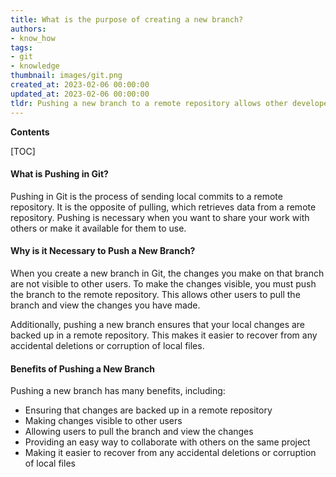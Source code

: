 ```yaml
---
title: What is the purpose of creating a new branch?
authors:
- know_how
tags:
- git
- knowledge
thumbnail: images/git.png
created_at: 2023-02-06 00:00:00
updated_at: 2023-02-06 00:00:00
tldr: Pushing a new branch to a remote repository allows other developers to access the new branch and collaborate on the project.
---
```


**Contents**

[TOC]

#### What is Pushing in Git?

Pushing in Git is the process of sending local commits to a remote repository. It is the opposite of pulling, which retrieves data from a remote repository. Pushing is necessary when you want to share your work with others or make it available for them to use.

#### Why is it Necessary to Push a New Branch?

When you create a new branch in Git, the changes you make on that branch are not visible to other users. To make the changes visible, you must push the branch to the remote repository. This allows other users to pull the branch and view the changes you have made.

Additionally, pushing a new branch ensures that your local changes are backed up in a remote repository. This makes it easier to recover from any accidental deletions or corruption of local files.

#### Benefits of Pushing a New Branch

Pushing a new branch has many benefits, including:

- Ensuring that changes are backed up in a remote repository
- Making changes visible to other users
- Allowing users to pull the branch and view the changes
- Providing an easy way to collaborate with others on the same project
- Making it easier to recover from any accidental deletions or corruption of local files
